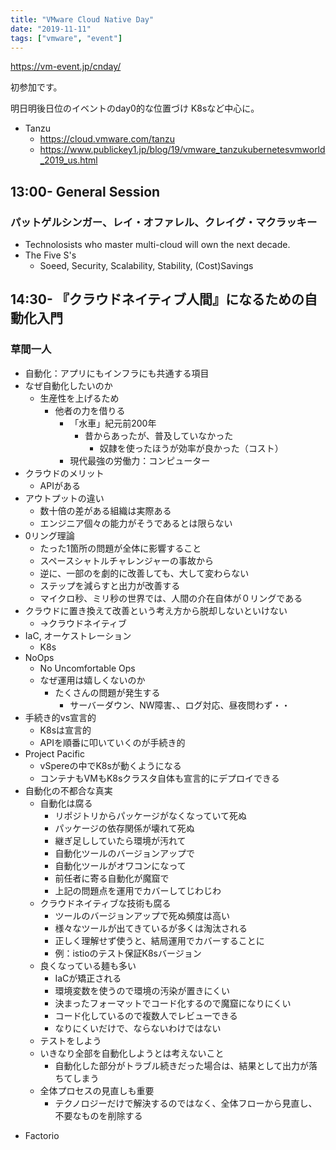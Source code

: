 ```yaml
---
title: "VMware Cloud Native Day"
date: "2019-11-11"
tags: ["vmware", "event"]
---
```


https://vm-event.jp/cnday/

初参加です。

明日明後日位のイベントのday0的な位置づけ
K8sなど中心に。

* Tanzu
  - https://cloud.vmware.com/tanzu
  - https://www.publickey1.jp/blog/19/vmware_tanzukubernetesvmworld_2019_us.html

## 13:00- General Session
### パットゲルシンガー、レイ・オファレル、クレイグ・マクラッキー
* Technolosists who master multi-cloud will own the next decade.
* The Five S's
  - Soeed, Security, Scalability, Stability, (Cost)Savings

## 14:30- 『クラウドネイティブ人間』になるための自動化入門
### 草間一人
* 自動化：アプリにもインフラにも共通する項目
* なぜ自動化したいのか
  - 生産性を上げるため
    - 他者の力を借りる
      - 「水車」紀元前200年
        - 昔からあったが、普及していなかった
          - 奴隷を使ったほうが効率が良かった（コスト）
      - 現代最強の労働力：コンピューター
* クラウドのメリット
  - APIがある
* アウトプットの違い
  - 数十倍の差がある組織は実際ある
  - エンジニア個々の能力がそうであるとは限らない
* 0リング理論
  - たった1箇所の問題が全体に影響すること
  - スペースシャトルチャレンジャーの事故から
  - 逆に、一部のを劇的に改善しても、大して変わらない
  - ステップを減らすと出力が改善する
  - マイクロ秒、ミリ秒の世界では、人間の介在自体が０リングである
* クラウドに置き換えて改善という考え方から脱却しないといけない
  - →クラウドネイティブ
* IaC, オーケストレーション
  - K8s
* NoOps
  - No Uncomfortable Ops
  - なぜ運用は嬉しくないのか
    - たくさんの問題が発生する
      - サーバーダウン、NW障害、、ログ対応、昼夜問わず・・
* 手続き的vs宣言的
  - K8sは宣言的
  - APIを順番に叩いていくのが手続き的
* Project Pacific
  - vSpereの中でK8sが動くようになる
  - コンテナもVMもK8sクラスタ自体も宣言的にデプロイできる
* 自動化の不都合な真実
  - 自動化は腐る
    - リポジトリからパッケージがなくなっていて死ぬ
    - パッケージの依存関係が壊れて死ぬ
    - 継ぎ足ししていたら環境が汚れて
    - 自動化ツールのバージョンアップで
    - 自動化ツールがオワコンになって
    - 前任者に寄る自動化が魔窟で
    - 上記の問題点を運用でカバーしてじわじわ
  - クラウドネイティブな技術も腐る
    - ツールのバージョンアップで死ぬ頻度は高い
    - 様々なツールが出てきているが多くは淘汰される
    - 正しく理解せず使うと、結局運用でカバーすることに
    - 例：istioのテスト保証K8sバージョン
  - 良くなっている麺も多い
    - IaCが矯正される
    - 環境変数を使うので環境の汚染が置きにくい
    - 決まったフォーマットでコード化するので魔窟になりにくい
    - コード化しているので複数人でレビューできる
    - なりにくいだけで、ならないわけではない
  - テストをしよう
  - いきなり全部を自動化しようとは考えないこと
    - 自動化した部分がトラブル続きだった場合は、結果として出力が落ちてしまう
  - 全体プロセスの見直しも重要
    - テクノロジーだけで解決するのではなく、全体フローから見直し、不要なものを削除する
- Factorio    



